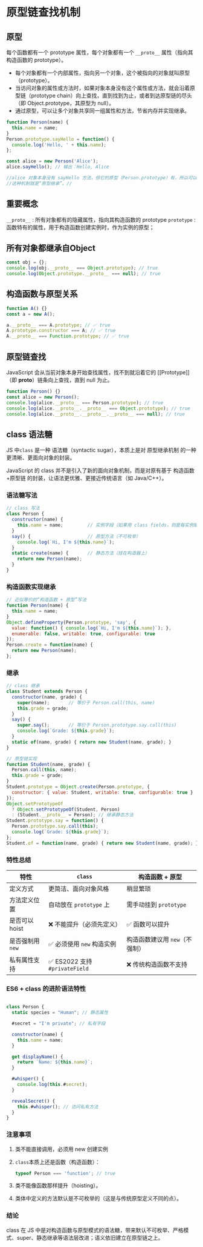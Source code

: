 # 原型链查找机制

## 原型

每个函数都有一个 prototype 属性，每个对象都有一个 `__proto__` 属性（指向其构造函数的 prototype）。

- 每个对象都有一个内部属性，指向另一个对象，这个被指向的对象就叫原型（prototype）。
- 当访问对象的属性或方法时，如果对象本身没有这个属性或方法，就会沿着原型链（prototype chain）向上查找，直到找到为止，或者到达原型链的尽头（即 Object.prototype，其原型为 null）。
- 通过原型，可以让多个对象共享同一组属性和方法，节省内存并实现继承。

```js
function Person(name) {
  this.name = name;
}
Person.prototype.sayHello = function() {
  console.log('Hello, ' + this.name);
};

const alice = new Person('Alice');
alice.sayHello(); // 输出：Hello, Alice

//alice 对象本身没有 sayHello 方法，但它的原型（Person.prototype）有，所以可以调用。
//这种机制就是“原型继承”。//
```

## 重要概念

`__proto__` : 所有对象都有的隐藏属性，指向其构造函数的 prototype
`prototype` : 函数特有的属性，用于构造函数创建实例时，作为实例的原型；

## 所有对象都继承自Object

```js
const obj = {};
console.log(obj.__proto__ === Object.prototype); // true
console.log(Object.prototype.__proto__ === null); // true
```

## 构造函数与原型关系

```js
function A() {}
const a = new A();

a.__proto__ === A.prototype; // ✅ true
A.prototype.constructor === A; // ✅ true
A.__proto__ === Function.prototype; // ✅ true  
```

## 原型链查找

JavaScript 会从当前对象本身开始查找属性，找不到就沿着它的 [[Prototype]]（即 __proto__）链条向上查找，直到 null 为止。

```js
function Person() {}
const alice = new Person();
console.log(alice.__proto__ === Person.prototype); // true
console.log(alice.__proto__.__proto__ === Object.prototype); // true
console.log(alice.__proto__.__proto__.__proto__ === null); // true
```

## class 语法糖

JS 中`class` 是一种 语法糖（syntactic sugar），本质上是对 原型继承机制 的一种更清晰、更面向对象的封装。

JavaScript 的 class 并不是引入了新的面向对象机制，而是对原有基于 构造函数+原型链 的封装，让语法更优雅、更接近传统语言（如 Java/C++）。

### 语法糖写法

```js
// class 写法
class Person {
  constructor(name) {
    this.name = name;         // 实例字段（如果用 class fields，则是每实例赋值）
  }
  say() {                     // 原型方法（不可枚举）
    console.log(`Hi, I'm ${this.name}`);
  }
  static create(name) {       // 静态方法（挂在构造器上）
    return new Person(name);
  }
}
```

### 构造函数实现继承

```js
// 近似等价的“构造函数 + 原型”写法
function Person(name) {
  this.name = name;
}
Object.defineProperty(Person.prototype, 'say', {
  value: function() { console.log(`Hi, I'm ${this.name}`); },
  enumerable: false, writable: true, configurable: true
});
Person.create = function(name) {
  return new Person(name);
};
```

### 继承

```js
// class 继承
class Student extends Person {
  constructor(name, grade) {
    super(name);       // 等价于 Person.call(this, name)
    this.grade = grade;
  }
  say() {
    super.say();       // 等价于 Person.prototype.say.call(this)
    console.log(`Grade: ${this.grade}`);
  }
  static of(name, grade) { return new Student(name, grade); }
}
```

```js
// 原型链实现
function Student(name, grade) {
  Person.call(this, name);
  this.grade = grade;
}
Student.prototype = Object.create(Person.prototype, {
  constructor: { value: Student, writable: true, configurable: true }
});
Object.setPrototypeOf
  ? Object.setPrototypeOf(Student, Person)
  : (Student.__proto__ = Person); // 继承静态方法
Student.prototype.say = function() {
  Person.prototype.say.call(this);
  console.log(`Grade: ${this.grade}`);
};
Student.of = function(name, grade) { return new Student(name, grade); };
```

### 特性总结

| 特性          | `class`                     | 构造函数 + 原型          |
| ----------- | --------------------------- | ------------------ |
| 定义方式        | 更简洁、面向对象风格                  | 稍显繁琐               |
| 方法定义位置      | 自动放在 `prototype` 上          | 需手动挂到 `prototype`  |
| 是否可以 hoist  | ❌ 不能提升（必须先定义）               | ✅ 函数可以提升           |
| 是否强制用 `new` | ✅ 必须使用 `new` 构造实例           | 构造函数建议用 `new`（不强制） |
| 私有属性支持      | ✅ ES2022 支持 `#privateField` | ❌ 传统构造函数不支持        |

### ES6 + class 的进阶语法特性

```js

class Person {
  static species = "Human"; // 静态属性

  #secret = "I'm private"; // 私有字段

  constructor(name) {
    this.name = name;
  }

  get displayName() {
    return `Name: ${this.name}`;
  }

  #whisper() {
    console.log(this.#secret);
  }

  revealSecret() {
    this.#whisper(); // 访问私有方法
  }
}
```

### 注意事项

1. 类不能直接调用，必须用 new 创建实例
2. `class`本质上还是函数（构造函数）：

   ```js
   typeof Person === 'function'; // true
    ```

3. 类不能像函数那样提升（hoisting）。
4. 类体中定义的方法默认是不可枚举的（这是与传统原型定义不同的点）。

### 结论

class 在 JS 中是对构造函数与原型模式的语法糖，带来默认不可枚举、严格模式、super、静态继承等语法层改进；语义依旧建立在原型链之上。
